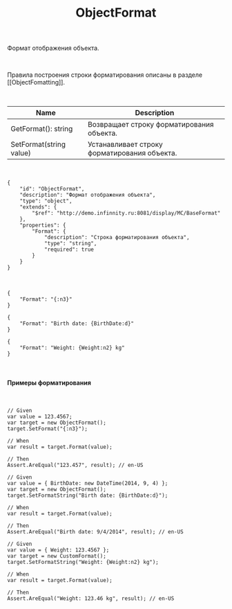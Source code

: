 ﻿---
layout: default
title: ObjectFormat
position: 4
categories: 
tags: 
---

Формат отображения объекта.

 

Правила построения строки форматирования описаны в разделе [[ObjectFomatting]].

  

|Name|Description|
|----|-----------|
|GetFormat(): string|Возвращает строку форматирования объекта.|
|SetFormat(string value)|Устанавливает строку форматирования объекта.|

  

```
{
	"id": "ObjectFormat",
	"description": "Формат отображения объекта",
	"type": "object",
	"extends": {
		"$ref": "http://demo.infinnity.ru:8081/display/MC/BaseFormat"
	},
	"properties": {
		"Format": {
			"description": "Строка форматирования объекта",
			"type": "string",
			"required": true
		}
	}
}
```

   

```
{
	"Format": "{:n3}"
}
```

```
{
	"Format": "Birth date: {BirthDate:d}"
}
```

```
{
	"Format": "Weight: {Weight:n2} kg"
}
```

   

#### Примеры форматирования

 

```
// Given
var value = 123.4567;
var target = new ObjectFormat();
target.SetFormat("{:n3}");

// When
var result = target.Format(value);

// Then
Assert.AreEqual("123.457", result); // en-US
```

```
// Given
var value = { BirthDate: new DateTime(2014, 9, 4) };
var target = new ObjectFormat();
target.SetFormatString("Birth date: {BirthDate:d}");

// When
var result = target.Format(value);

// Then
Assert.AreEqual("Birth date: 9/4/2014", result); // en-US
```

```
// Given
var value = { Weight: 123.4567 };
var target = new CustomFormat();
target.SetFormatString("Weight: {Weight:n2} kg");

// When
var result = target.Format(value);

// Then
Assert.AreEqual("Weight: 123.46 kg", result); // en-US
```

 

 

